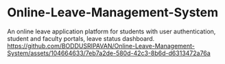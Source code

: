 # Online-Leave-Management-System
An online leave application platform for students with user authentication, student and faculty portals, leave status dashboard.
https://github.com/BODDUSRIPAVAN/Online-Leave-Management-System/assets/104664633/7eb7a2de-580d-42c3-8b6d-d6313472a76a
